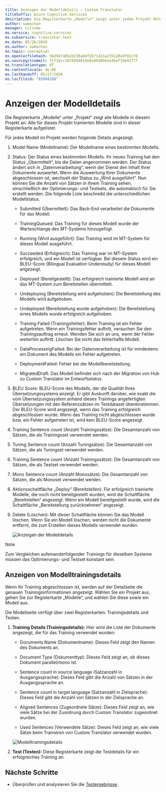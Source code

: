 ```yaml
---
title: Anzeigen der Modelldetails – Custom Translator
titleSuffix: Azure Cognitive Services
description: Die Registerkarte „Modelle“ zeigt unter jedem Projekt Details zu jedem Modell an, z.B. Modellname, Modellstatus, BLEU-Score, Training, Optimierung, Anzahl von Testsets.
author: swmachan
manager: nitinme
ms.service: cognitive-services
ms.subservice: translator-text
ms.date: 05/26/2020
ms.author: swmachan
ms.topic: conceptual
ms.openlocfilehash: 56d947a6b2d236a04f2b71421a235120a9f02c76
ms.sourcegitcommit: fc718cc1078594819e8ed640b6ee4bef39e91f7f
ms.translationtype: HT
ms.contentlocale: de-DE
ms.lasthandoff: 05/27/2020
ms.locfileid: "83994188"
---
```

# <a name="view-model-details"></a>Anzeigen der Modelldetails

Die Registerkarte „Modelle“ unter „Projekt“ zeigt alle Modelle in diesem Projekt an. Alle für dieses Projekt trainierten Modelle sind in dieser Registerkarte aufgelistet.

Für jedes Modell im Projekt werden folgende Details angezeigt.

1.  Model Name (Modellname): Der Modellname eines bestimmten Modells.

2.  Status: Der Status eines bestimmten Modells. Ihr neues Training hat den Status „Übermittelt“, bis die Daten angenommen werden. Der Status ändert sich in „Datenverarbeitung“, wenn der Dienst den Inhalt Ihrer Dokumente auswertet. Wenn die Auswertung Ihrer Dokumente abgeschlossen ist, wechselt der Status zu „Wird ausgeführt“. Nun können Sie die Anzahl von Sätzen in Ihrem Training sehen, einschließlich der Optimierungs- und Testsets, die automatisch für Sie erstellt werden. Die folgende Liste beschreibt die unterschiedlichen Modellstatus.

    -  Submitted (Übermittelt): Das Back-End verarbeitet die Dokumente für das Modell.

    -  TrainingQueued: Das Training für dieses Modell wurde der Warteschlange des MT-Systems hinzugefügt.

    -  Running (Wird ausgeführt): Das Training wird im MT-System für dieses Modell ausgeführt.

    -  Succeeded (Erfolgreich): Das Training war im MT-System erfolgreich, und ein Modell ist verfügbar. Bei diesem Status wird ein BLEU-Score (Bilingual Evaluation Understudy) für dieses Modell angezeigt.

    -  Deployed (Bereitgestellt): Das erfolgreich trainierte Modell wird an das MT-System zum Bereitstellen übermittelt.

    -  Undeploying (Bereitstellung wird aufgehoben): Die Bereitstellung des Modells wird aufgehoben.

    -  Undeployed (Bereitstellung wurde aufgehoben): Die Bereitstellung eines Modells wurde erfolgreich aufgehoben.

    -  Training Failed (Trainingsfehler): Beim Training ist ein Fehler aufgetreten. Wenn ein Trainingsfehler auftritt, versuchen Sie den Trainingsauftrag erneut. Wenden Sie sich an uns, wenn der Fehler weiterhin auftritt. Löschen Sie nicht das fehlerhafte Modell.

    - DataProcessingFailed: Bei der Datenverarbeitung ist für mindestens ein Dokument des Modells ein Fehler aufgetreten.

    - DeploymentFailed: Fehler bei der Modellbereitstellung.

    - MigratedDraft: Das Modell befindet sich nach der Migration von Hub zu Custom Translator im Entwurfsstatus.

4.  BLEU Score: BLEU-Score des Modells, der die Qualität Ihres Übersetzungssystems anzeigt. Er gibt Auskunft darüber, wie exakt die vom Übersetzungssystem anhand dieses Trainings angefertigten Übersetzungen mit den Referenzsätzen im Testdataset übereinstimmen. Der BLEU-Score wird angezeigt, wenn das Training erfolgreich abgeschlossen wurde. Wenn das Training nicht abgeschlossen wurde bzw. ein Fehler aufgetreten ist, wird kein BLEU-Score angezeigt.

5.  Training Sentence count (Anzahl Trainingssätze): Die Gesamtanzahl von Sätzen, die als Trainingsset verwendet werden.

6.  Tuning Sentence count (Anzahl Tuningsätze): Die Gesamtanzahl von Sätzen, die als Tuningset verwendet werden.

7.  Training Sentence count (Anzahl Trainingssätze): Die Gesamtanzahl von Sätzen, die als Testset verwendet werden.

8.  Mono Sentence count (Anzahl Monosätze): Die Gesamtanzahl von Sätzen, die als Monoset verwendet werden.

9.  Aktionsschaltfläche „Deploy“ (Bereitstellen): Für erfolgreich trainierte Modelle, die noch nicht bereitgestellt wurden, wird die Schaltfläche „Bereitstellen“ angezeigt. Wenn ein Modell bereitgestellt wurde, wird die Schaltfläche „Bereitstellung zurücknehmen“ angezeigt.

10. Delete (Löschen): Mit dieser Schaltfläche können Sie das Modell löschen. Wenn Sie ein Modell löschen, werden nicht die Dokumente entfernt, die zum Erstellen dieses Modells verwendet wurden.

    ![Anzeigen der Modelldetails](media/how-to/how-to-view-model-details.png)

>[!Note]
>Zum Vergleichen aufeinanderfolgender Trainings für dieselben Systeme müssen das Optimierungs- und Testset konstant sein.

## <a name="view-model-training-details"></a>Anzeigen von Modelltrainingsdetails

Wenn Ihr Training abgeschlossen ist, werden auf der Detailseite die genauen Trainingsinformationen angezeigt. Wählen Sie ein Projekt aus, gehen Sie zur Registerkarte „Modelle“, und wählen Sie diese sowie ein Modell aus.

Die Modellseite verfügt über zwei Registerkarten: Trainingsdetails und Testen.

1.  **Training Details (Trainingsdetails):** Hier wird die Liste der Dokumente angezeigt, die für das Training verwendet wurden:

    -  Documents Name (Dokumentname): Dieses Feld zeigt den Namen des Dokuments an.

    -  Document Type (Dokumenttyp): Dieses Feld zeigt an, ob dieses Dokument parallel/mono ist.

    -  Sentence count in source language (Satzanzahl in Ausgangssprache): Dieses Feld gibt die Anzahl von Sätzen in der Ausgangssprache an.

    -  Sentence count in target language (Satzanzahl in Zielsprache): Dieses Feld gibt die Anzahl von Sätzen in der Zielsprache an.

    -  Aligned Sentences (Zugeordnete Sätze): Dieses Feld zeigt an, wie viele Sätze bei der Zuordnung durch Custom Translator zugeordnet wurden.

    -  Used Sentences (Verwendete Sätze): Dieses Feld zeigt an, wie viele Sätze beim Trainieren von Custom Translator verwendet wurden.

    ![Modelltrainingsdetails](media/how-to/how-to-model-training-details.png)

2.  **Test (Testen):** Diese Registerkarte zeigt die Testdetails für ein erfolgreiches Training an.

## <a name="next-steps"></a>Nächste Schritte

- Überprüfen und analysieren Sie die [Testergebnisse](how-to-view-system-test-results.md).
